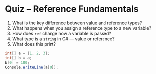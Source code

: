 # Quiz – Reference Fundamentals

1. What is the key difference between value and reference types?
2. What happens when you assign a reference type to a new variable?
3. How does `ref` change how a variable is passed?
4. What type is a `string` in C# — value or reference?
5. What does this print?
```csharp
int[] a = {1, 2, 3};
int[] b = a;
b[0] = 100;
Console.WriteLine(a[0]);
```
